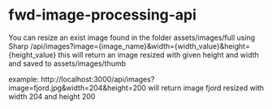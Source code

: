 # fwd-image-processing-api

You can resize an exist image found in the folder assets/images/full using Sharp
/api/images?image={image_name}&width={width_value}&height={height_value}
this will return an image resized with given height and width and saved to assets/images/thumb

example:
http://localhost:3000/api/images?image=fjord.jpg&width=204&height=200
will return image fjord resized with width 204 and height 200
